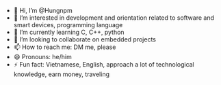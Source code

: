 - 👋 Hi, I’m @Hungnpm
- 👀 I’m interested in development and orientation related to software and smart devices, programming language
- 🌱 I’m currently learning C, C++, python
- 💞️ I’m looking to collaborate on embedded projects
- 📫 How to reach me: DM me, please
- 😄 Pronouns: he/him
- ⚡ Fun fact: Vietnamese, English, approach a lot of technological knowledge, earn money, traveling

<!---
Hungnpm/Hungnpm is a ✨ special ✨ repository because its `README.md` (this file) appears on your GitHub profile.
You can click the Preview link to take a look at your changes.
--->
